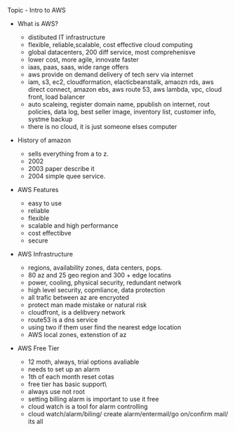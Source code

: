 Topic - Intro to AWS
  - What is AWS?
    - distibuted IT infrastructure
    - flexible, reliable,scalable, cost effective cloud computing 
    - global datacenters, 200 diff service, most comprehenisve 
    - lower cost, more agile, innovate faster
    - iaas, paas, saas, wide range offers
    - aws provide on demand delivery of tech serv via internet
    - iam, s3, ec2, cloudformation, elacticbeanstalk, amaozn rds, aws direct  connect, amazon ebs, aws route 53, aws lambda, vpc, cloud front, load balancer
    - auto scaleing, register domain name, ppublish on internet, rout policies, data log, best seller image, inventory list, customer info, systme backup
    - there is no cloud, it is just someone elses computer
  
  
  - History of amazon
    - sells everything from a to z.
    - 2002
    - 2003 paper describe it
    - 2004 simple quee service.
  
  
  - AWS Features
    - easy to use
    - reliable
    - flexible
    - scalable and high performance
    - cost effectibve
    - secure
  
  
  - AWS Infrastructure
    - regions, availability zones, data centers, pops.
    - 80 az and 25 geo region and 300 + edge locatins
    - power, cooling, physical security, redundant network
    - high level security, copmliance, data protection
    - all trafic between az are encryoted
    - protect man made mistake or natural risk
    - cloudfront, is a delibvery network
    - route53 is a dns service
    - using two if them user find the nearest edge location
    - AWS local zones, extenstion of az


  - AWS Free Tier
    - 12 moth, always, trial options avaliable
    - needs to set up an alarm
    - 1th of each month reset cotas
    - free tier has basic support\
    - always use not root 
    - setting billing alarm is important to use it free
    - cloud watch is a tool for alarm controlling
    - cloud watch/alarm/biling/ create alarm/entermail/go on/confirm mail/ its all

































